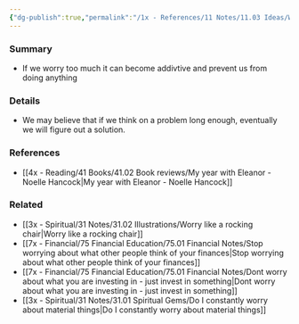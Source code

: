 ```yaml
---
{"dg-publish":true,"permalink":"/1x - References/11 Notes/11.03 Ideas/Worrying can be addictive/","title":"Worrying can be addictive","created":"2023-10-20T17:14:38.000+03:00","updated":"2024-02-14T20:18:20.012+03:00"}
---
```



### Summary
- If we worry too much it can become addivtive and prevent us from doing anything

### Details
- We may believe that if we think on a problem long enough, eventually we will figure out a solution.

### References
- [[4x - Reading/41 Books/41.02 Book reviews/My year with Eleanor - Noelle Hancock\|My year with Eleanor - Noelle Hancock]]

### Related
- [[3x - Spiritual/31 Notes/31.02 Illustrations/Worry like a rocking chair\|Worry like a rocking chair]]
- [[7x - Financial/75 Financial Education/75.01 Financial Notes/Stop worrying about what other people think of your finances\|Stop worrying about what other people think of your finances]]
- [[7x - Financial/75 Financial Education/75.01 Financial Notes/Dont worry about what you are investing in - just invest in something\|Dont worry about what you are investing in - just invest in something]]
- [[3x - Spiritual/31 Notes/31.01 Spiritual Gems/Do I constantly worry about material things\|Do I constantly worry about material things]]